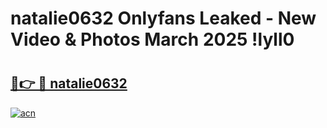 # natalie0632 Onlyfans Leaked - New Video & Photos March 2025 !lyll0

# <h2><a href="https://ycu68j.iuczelnia.edu.pl?title=natalie0632&ref=lyll0">🔗👉 🔴 natalie0632</a></h2>

[![acn](https://github.com/user-attachments/assets/0f9c940e-d8b0-45ae-aac7-cd30a18b3e1c)](https://ycu68j.iuczelnia.edu.pl?title=natalie0632&ref=lyll0)

